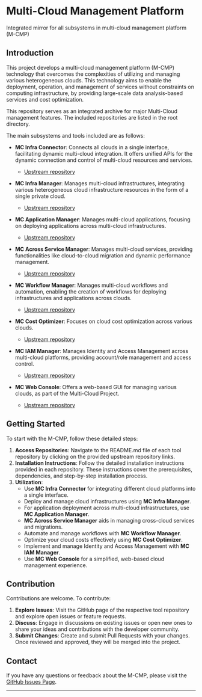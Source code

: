 # Multi-Cloud Management Platform
Integrated mirror for all subsystems in multi-cloud management platform (M-CMP)

## Introduction
This project develops a multi-cloud management platform (M-CMP) technology that overcomes
the complexities of utilizing and managing various heterogeneous clouds. This technology
aims to enable the deployment, operation, and management of services without constraints
on computing infrastructure, by providing large-scale data analysis-based services and
cost optimization.

This repository serves as an integrated archive for major Multi-Cloud management features.
The included repositories are listed in the root directory.

The main subsystems and tools included are as follows:

- **MC Infra Connector**: Connects all clouds in a single interface, facilitating dynamic multi-cloud integration. It offers unified APIs for the dynamic connection and control of multi-cloud resources and services.
  - [Upstream repository](https://github.com/m-cmp/mc-infra-connector)

- **MC Infra Manager**: Manages multi-cloud infrastructures, integrating various heterogeneous cloud infrastructure resources in the form of a single private cloud.
  - [Upstream repository](https://github.com/m-cmp/mc-infra-manager)

- **MC Application Manager**: Manages multi-cloud applications, focusing on deploying applications across multi-cloud infrastructures.
  - [Upstream repository](https://github.com/m-cmp/mc-application-manager)

- **MC Across Service Manager**: Manages multi-cloud services, providing functionalities like cloud-to-cloud migration and dynamic performance management.
  - [Upstream repository](https://github.com/m-cmp/mc-across-service-manager)

- **MC Workflow Manager**: Manages multi-cloud workflows and automation, enabling the creation of workflows for deploying infrastructures and applications across clouds.
  - [Upstream repository](https://github.com/m-cmp/mc-workflow-manager)

- **MC Cost Optimizer**: Focuses on cloud cost optimization across various clouds.
  - [Upstream repository](https://github.com/m-cmp/mc-cost-optimizer)

- **MC IAM Manager**: Manages Identity and Access Management across multi-cloud platforms, providing account/role management and access control.
  - [Upstream repository](https://github.com/m-cmp/mc-iam-manager)

- **MC Web Console**: Offers a web-based GUI for managing various clouds, as part of the Multi-Cloud Project.
  - [Upstream repository](https://github.com/m-cmp/mc-web-console)


## Getting Started

To start with the M-CMP, follow these detailed steps:

1. **Access Repositories**: Navigate to the README.md file of each tool repository by clicking on the provided upstream repository links.
2. **Installation Instructions**: Follow the detailed installation instructions provided in each repository. These instructions cover the prerequisites, dependencies, and step-by-step installation process.
3. **Utilization**:
   - Use **MC Infra Connector** for integrating different cloud platforms into a single interface.
   - Deploy and manage cloud infrastructures using **MC Infra Manager**.
   - For application deployment across multi-cloud infrastructures, use **MC Application Manager**.
   - **MC Across Service Manager** aids in managing cross-cloud services and migrations.
   - Automate and manage workflows with **MC Workflow Manager**.
   - Optimize your cloud costs effectively using **MC Cost Optimizer**.
   - Implement and manage Identity and Access Management with **MC IAM Manager**.
   - Use **MC Web Console** for a simplified, web-based cloud management experience.



## Contribution

Contributions are welcome. To contribute:
1. **Explore Issues**: Visit the GitHub page of the respective tool repository and explore open issues or feature requests.
2. **Discuss**: Engage in discussions on existing issues or open new ones to share your ideas and contributions with the developer community.
3. **Submit Changes**: Create and submit Pull Requests with your changes. Once reviewed and approved, they will be merged into the project.


## Contact

If you have any questions or feedback about the M-CMP, please visit the [GitHub Issues Page](https://github.com/m-cmp/mc-infra-connector/issues).

---
